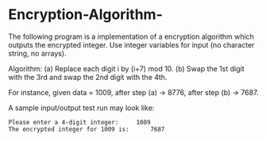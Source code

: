 Encryption-Algorithm-
=====================
The following program is a implementation of a encryption algorithm which outputs the encrypted integer. Use integer variables for input (no character string, no arrays).

Algorithm:
	(a) Replace each digit i by (i+7) mod 10.
	(b) Swap the 1st digit with the 3rd and swap the 2nd digit with the 4th.

For instance,
	given data = 1009,
	after step (a) → 8776,
	after step (b) → 7687. 

A sample input/output test run may look like:

	Please enter a 4-digit integer:		1009
	The encrypted integer for 1009 is:		7687

